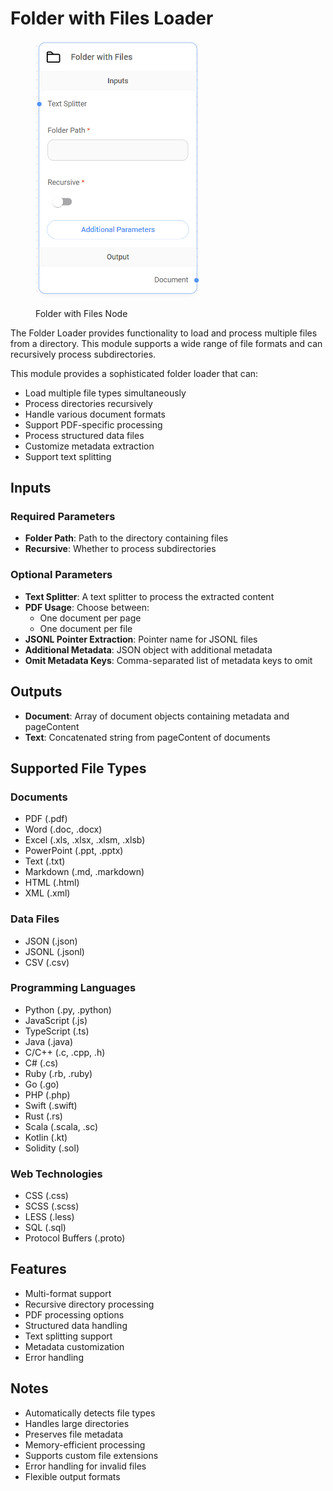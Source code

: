 # Folder with Files Loader

<figure><img src="../../../.gitbook/assets/image (9) (1) (1) (1) (1) (1) (1) (1).png" alt="" width="262"><figcaption><p>Folder with Files Node</p></figcaption></figure>

The Folder Loader provides functionality to load and process multiple files from a directory. This module supports a wide range of file formats and can recursively process subdirectories.

This module provides a sophisticated folder loader that can:
- Load multiple file types simultaneously
- Process directories recursively
- Handle various document formats
- Support PDF-specific processing
- Process structured data files
- Customize metadata extraction
- Support text splitting

## Inputs

### Required Parameters
- **Folder Path**: Path to the directory containing files
- **Recursive**: Whether to process subdirectories

### Optional Parameters
- **Text Splitter**: A text splitter to process the extracted content
- **PDF Usage**: Choose between:
  - One document per page
  - One document per file
- **JSONL Pointer Extraction**: Pointer name for JSONL files
- **Additional Metadata**: JSON object with additional metadata
- **Omit Metadata Keys**: Comma-separated list of metadata keys to omit

## Outputs

- **Document**: Array of document objects containing metadata and pageContent
- **Text**: Concatenated string from pageContent of documents

## Supported File Types

### Documents
- PDF (.pdf)
- Word (.doc, .docx)
- Excel (.xls, .xlsx, .xlsm, .xlsb)
- PowerPoint (.ppt, .pptx)
- Text (.txt)
- Markdown (.md, .markdown)
- HTML (.html)
- XML (.xml)

### Data Files
- JSON (.json)
- JSONL (.jsonl)
- CSV (.csv)

### Programming Languages
- Python (.py, .python)
- JavaScript (.js)
- TypeScript (.ts)
- Java (.java)
- C/C++ (.c, .cpp, .h)
- C# (.cs)
- Ruby (.rb, .ruby)
- Go (.go)
- PHP (.php)
- Swift (.swift)
- Rust (.rs)
- Scala (.scala, .sc)
- Kotlin (.kt)
- Solidity (.sol)

### Web Technologies
- CSS (.css)
- SCSS (.scss)
- LESS (.less)
- SQL (.sql)
- Protocol Buffers (.proto)

## Features
- Multi-format support
- Recursive directory processing
- PDF processing options
- Structured data handling
- Text splitting support
- Metadata customization
- Error handling

## Notes
- Automatically detects file types
- Handles large directories
- Preserves file metadata
- Memory-efficient processing
- Supports custom file extensions
- Error handling for invalid files
- Flexible output formats 